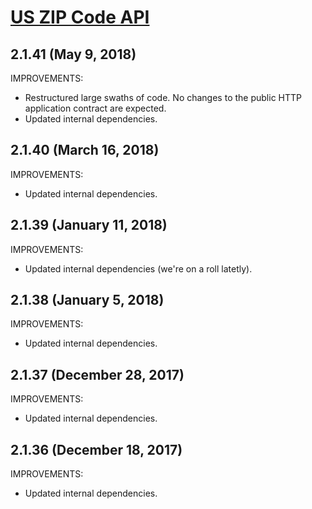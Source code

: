 # [US ZIP Code API](https://smartystreets.com/docs/local/us-zipcode-api)


## 2.1.41 (May 9, 2018)

IMPROVEMENTS:

- Restructured large swaths of code. No changes to the public HTTP application contract are expected.
- Updated internal dependencies.


## 2.1.40 (March 16, 2018)

IMPROVEMENTS:

- Updated internal dependencies.


## 2.1.39 (January 11, 2018)

IMPROVEMENTS:

- Updated internal dependencies (we're on a roll latetly).


## 2.1.38 (January 5, 2018)

IMPROVEMENTS:

- Updated internal dependencies.


## 2.1.37 (December 28, 2017)

IMPROVEMENTS:

- Updated internal dependencies.


## 2.1.36 (December 18, 2017)

IMPROVEMENTS:

- Updated internal dependencies.

